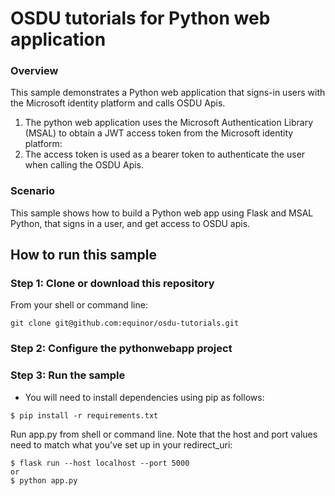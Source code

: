 # OSDU tutorials for Python web application

### Overview

This sample demonstrates a Python web application that signs-in users with the Microsoft identity platform and calls OSDU Apis.

1. The python web application uses the Microsoft Authentication Library (MSAL) to obtain a JWT access token from the Microsoft identity platform:
2. The access token is used as a bearer token to authenticate the user when calling the OSDU Apis.

### Scenario

This sample shows how to build a Python web app using Flask and MSAL Python,
that signs in a user, and get access to OSDU apis.

## How to run this sample

### Step 1:  Clone or download this repository

From your shell or command line:

```Shell
git clone git@github.com:equinor/osdu-tutorials.git
```

### Step 2: Configure the pythonwebapp project


### Step 3: Run the sample

- You will need to install dependencies using pip as follows:
```Shell
$ pip install -r requirements.txt
```

Run app.py from shell or command line. Note that the host and port values need to match what you've set up in your redirect_uri:

```Shell
$ flask run --host localhost --port 5000
or
$ python app.py 
```
